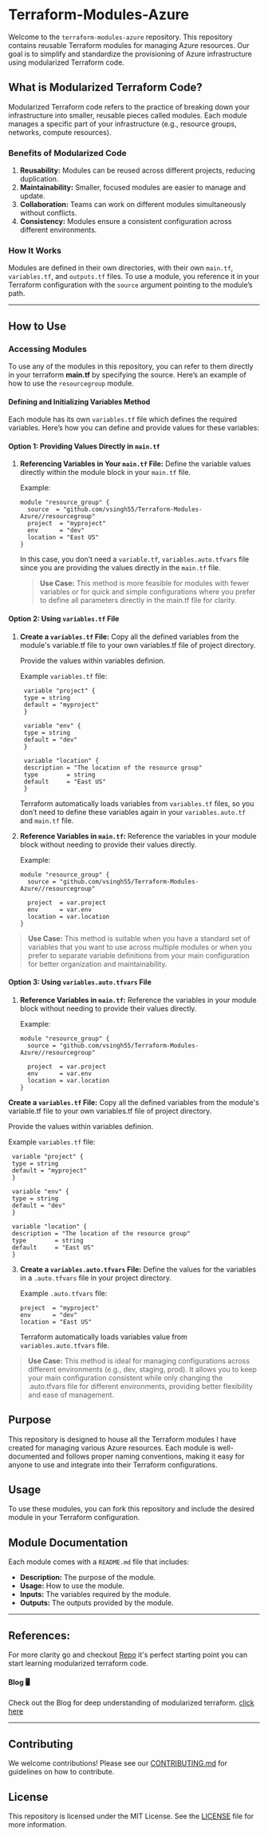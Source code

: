 # Terraform-Modules-Azure

Welcome to the `terraform-modules-azure` repository. This repository contains reusable Terraform modules for managing Azure resources. Our goal is to simplify and standardize the provisioning of Azure infrastructure using modularized Terraform code.

## What is Modularized Terraform Code?

Modularized Terraform code refers to the practice of breaking down your infrastructure into smaller, reusable pieces called modules. Each module manages a specific part of your infrastructure (e.g., resource groups, networks, compute resources).

### Benefits of Modularized Code

1. **Reusability:** Modules can be reused across different projects, reducing duplication.
2. **Maintainability:** Smaller, focused modules are easier to manage and update.
3. **Collaboration:** Teams can work on different modules simultaneously without conflicts.
4. **Consistency:** Modules ensure a consistent configuration across different environments.

### How It Works

Modules are defined in their own directories, with their own `main.tf`, `variables.tf`, and `outputs.tf` files. To use a module, you reference it in your Terraform configuration with the `source` argument pointing to the module’s path.

---

## How to Use

### **Accessing Modules**

To use any of the modules in this repository, you can refer to them directly in your terraform **main.tf** by specifying the source. Here’s an example of how to use the `resourcegroup` module.

#### **Defining and Initializing Variables Method**

Each module has its own `variables.tf` file which defines the required variables. Here’s how you can define and provide values for these variables:

#### Option 1: Providing Values Directly in `main.tf`

1. **Referencing Variables in Your `main.tf` File:**
   Define the variable values directly within the module block in your `main.tf` file.

   Example:

   ```hcl
   module "resource_group" {
     source  = "github.com/vsingh55/Terraform-Modules-Azure//resourcegroup"
     project  = "myproject"
     env      = "dev"
     location = "East US"
   }
   ```

   In this case, you don’t need a `variable.tf`, `variables.auto.tfvars` file since you are providing the values directly in the `main.tf` file.

   > **Use Case:**
This method is more feasible for modules with fewer variables or for quick and simple configurations where you prefer to define all parameters directly in the main.tf file for clarity.

#### Option 2: Using `variables.tf` File

1. **Create a `variables.tf` File:**
   Copy all the defined variables from the module's variable.tf file to your own variables.tf file of project directory.

   Provide the values within variables definion.

   Example `variables.tf` file:

   ```hcl
    variable "project" {
    type = string
    default = "myproject"   
    }

    variable "env" {
    type = string
    default = "dev"
    }

    variable "location" {
    description = "The location of the resource group"
    type        = string
    default     = "East US"
    }

   ```

   Terraform automatically loads variables from `variables.tf` files, so you don’t need to define these variables again in your `variables.auto.tf` and `main.tf` file.

2. **Reference Variables in `main.tf`:**
   Reference the variables in your module block without needing to provide their values directly.

   Example:

   ```hcl
   module "resource_group" {
     source = "github.com/vsingh55/Terraform-Modules-Azure//resourcegroup"

     project  = var.project
     env      = var.env
     location = var.location
   }
   ```
> **Use Case:**
This method is suitable when you have a standard set of variables that you want to use across multiple modules or when you prefer to separate variable definitions from your main configuration for better organization and maintainability.


#### Option 3: Using `variables.auto.tfvars` File

1. **Reference Variables in `main.tf`:**
   Reference the variables in your module block without needing to provide their values directly.

   Example:

   ```hcl
   module "resource_group" {
     source = "github.com/vsingh55/Terraform-Modules-Azure//resourcegroup"

     project  = var.project
     env      = var.env
     location = var.location
   }

**Create a `variables.tf` File:**
   Copy all the defined variables from the module's variable.tf file to your own variables.tf file of project directory.

   Provide the values within variables definion.

   Example `variables.tf` file:

   ```hcl
    variable "project" {
    type = string
    default = "myproject"   
    }

    variable "env" {
    type = string
    default = "dev"
    }

    variable "location" {
    description = "The location of the resource group"
    type        = string
    default     = "East US"
    }

   ```

3. **Create a `variables.auto.tfvars` File:**
   Define the values for the variables in a `.auto.tfvars` file in your project directory.

   Example `.auto.tfvars` file:

   ```hcl
   project  = "myproject"
   env      = "dev"
   location = "East US"
   ```

   Terraform automatically loads variables value from `variables.auto.tfvars` file.

> **Use Case:**
This method is ideal for managing configurations across different environments (e.g., dev, staging, prod). It allows you to keep your main configuration consistent while only changing the .auto.tfvars file for different environments, providing better flexibility and ease of management.

## Purpose

This repository is designed to house all the Terraform modules I have created for managing various Azure resources. Each module is well-documented and follows proper naming conventions, making it easy for anyone to use and integrate into their Terraform configurations.

 
## Usage

To use these modules, you can fork this repository and include the desired module in your Terraform configuration.

<!-- ### Example Usage

Here’s an example of how to use the `resourcegroup` and `network` modules in your Terraform configuration:

```hcl
module "resourcegroup" {
  source    = "path/to/resourcegroup"
  project   = "example"
  env       = "dev"
  location  = "East US"
}

module "network" {
  source      = "path/to/network"
  project     = "example"
  env         = "dev"
  rg_name     = module.resourcegroup.rg_name
  location    = "East US"
  vnet_cidr   = ["10.0.0.0/16"]
  subnet_cidr = ["10.0.1.0/24"]
  inbound_rules = [
    {
      name                       = "allow-ssh"
      priority                   = 100
      source_address_prefix      = "*"
      destination_address_prefix = "*"
      destination_port_range     = "22"
      protocol                   = "Tcp"
    }
  ]
}
``` -->

## Module Documentation

Each module comes with a `README.md` file that includes:

- **Description:** The purpose of the module.
- **Usage:** How to use the module.
- **Inputs:** The variables required by the module.
- **Outputs:** The outputs provided by the module.

---
## References:
For more clarity go and checkout [Repo](https://github.com/vsingh55/Automated-AKS-Cluster-Provisioning-Using-Terraform-and-Service-Principal.git) it's perfect starting point you can start learning modularized terraform code.

#### Blog 🖥️

Check out the Blog for deep understanding of modularized terraform. [click here](https://blogs.vijaysingh.cloud/modular-terraform-a-guide-to-efficient-infrastructure-as-code)

---
## Contributing

We welcome contributions! Please see our [CONTRIBUTING.md](./CONTRIBUTING.md) for guidelines on how to contribute.

## License

This repository is licensed under the MIT License. See the [LICENSE](./LICENSE) file for more information.

